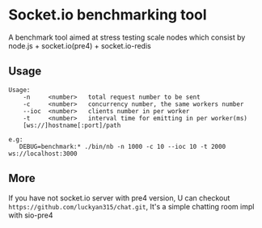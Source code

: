 Socket.io benchmarking tool
=============

A benchmark tool aimed at stress testing scale nodes which consist by node.js + socket.io(pre4) + socket.io-redis

## Usage
```script
Usage:
    -n     <number>   total request number to be sent
    -c     <number>   concurrency number, the same workers number
    --ioc  <number>   clients number in per worker
    -t     <number>   interval time for emitting in per worker(ms)
    [ws://]hostname[:port]/path

e.g:
   DEBUG=benchmark:* ./bin/nb -n 1000 -c 10 --ioc 10 -t 2000 ws://localhost:3000
```

## More

If you have not socket.io server with pre4 version,
U can checkout `https://github.com/luckyan315/chat.git`,
It's a simple chatting room impl with sio-pre4
